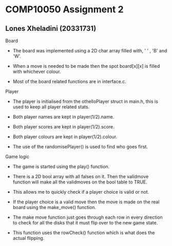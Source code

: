 # COMP10050 Assignment 2
## Lones Xheladini (20331731)

Board
* The board was implemented using a 2D char array filled with, ' ' , 'B' and 'W'.

* When a move is needed to be made then the spot board[x][x] is filled with whichever colour.

* Most of the board related functions are in interface.c.

Player
* The player is initialised from the othelloPlayer struct in main.h, this is used to keep all player related stats.

* Both player names are kept in player(1/2).name.

* Both player scores are kept in player(1/2).score.

* Both player colours are kept in player(1/2).colour.

* The use of the randomisePlayer() is used to find who goes first.

Game logic
* The game is started using the play() function.

* There is a 2D bool array with all falses on it. Then the validmove function will make all the validmoves on the bool table to TRUE.

* This allows me to quickly check if a player choice is valid or not.

* If the player choice is a valid move then the move is made on the real board using the make_move() function.

* The make move function just goes through each row in every direction to check for all the disks that it must flip over to the new game state.

* This function uses the rowCheck() function which is what does the actual flipping.




